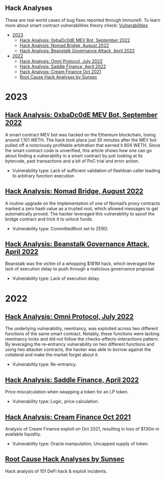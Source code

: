 Hack Analyses
--------------------
These are real world cases of bug fixes reported through Immunefi. To learn more about smart contract vulnerabilities theory check: [Vulnerabilities](../Vulnerabilities/README.md)

- [2023](#2023)
  - [Hack Analysis: 0xbaDc0dE MEV Bot, September 2022](#hack-analysis-0xbadc0de-mev-bot-september-2022)
  - [Hack Analysis: Nomad Bridge, August 2022](#hack-analysis-nomad-bridge-august-2022)
  - [Hack Analysis: Beanstalk Governance Attack, April 2022](#hack-analysis-beanstalk-governance-attack-april-2022)
- [2022](#2022)
  - [Hack Analysis: Omni Protocol, July 2022](#hack-analysis-omni-protocol-july-2022)
  - [Hack Analysis: Saddle Finance, April 2022](#hack-analysis-saddle-finance-april-2022)
  - [Hack Analysis: Cream Finance Oct 2021](#hack-analysis-cream-finance-oct-2021)
  - [Root Cause Hack Analyses by Sunsec](#root-cause-hack-analyses-by-sunsec)


# 2023

## [Hack Analysis: 0xbaDc0dE MEV Bot, September 2022](https://medium.com/immunefi/0xbadc0de-mev-bot-hack-analysis-30b9031ff0ba)

A smart contract MEV bot was hacked on the Ethereum blockchain, losing around 1,101 WETH. The hack took place just 30 minutes after the MEV bot pulled off a notoriously profitable arbitration that earned it 804 WETH. Since the smart contract code is unverified, this article shows how one can go about finding a vulnerability in a smart contract by just looking at its bytecode, past transactions and a bit of PoC trial and error action.

- Vulnerability type: Lack of sufficient validation of flashloan caller leading to arbitrary function execution

## [Hack Analysis: Nomad Bridge, August 2022](https://medium.com/immunefi/hack-analysis-nomad-bridge-august-2022-5aa63d53814a)

A routine upgrade on the implementation of one of Nomad’s proxy contracts marked a zero hash value as a trusted root, which allowed messages to get automatically proved. The hacker leveraged this vulnerability to spoof the bridge contract and trick it to unlock funds.

- Vulnerability type: CommittedRoot set to ZERO.

## [Hack Analysis: Beanstalk Governance Attack, April 2022](https://medium.com/immunefi/hack-analysis-beanstalk-governance-attack-april-2022-f42788fc821e)

Beanstalk was the victim of a whopping $181M hack, which leveraged the lack of execution delay to push through a malicious governance proposal.

- Vulnerability type: Lack of execution delay.

# 2022

## [Hack Analysis: Omni Protocol, July 2022](https://medium.com/immunefi/hack-analysis-omni-protocol-july-2022-2d35091a0109)

The underlying vulnerability, reentrancy, was exploited across two different functions of the same smart contract. Notably, these functions were lacking reentrancy locks and did not follow the checks-effects-interactions pattern. By leveraging the re-entrancy vulnerability on two different functions and using two attacker contracts, the hacker was able to borrow against the collateral and make the market forget about it.

- Vulnerability type: Re-entrancy.

## [Hack Analysis: Saddle Finance, April 2022](https://medium.com/immunefi/hack-analysis-saddle-finance-april-2022-f2bcb119f38)

Price miscalculation when swapping a token for an LP token.

- Vulnerability type: Logic, price calculation.

## [Hack Analysis: Cream Finance Oct 2021](https://medium.com/immunefi/hack-analysis-cream-finance-oct-2021-fc222d913fc5)

Analysis of Cream Finance exploit on Oct 2021, resulting in loss of $130m in available liquidity.

- Vulnerability type: Oracle manipulation, Uncapped supply of token.

## [Root Cause Hack Analyses by Sunsec](https://www.notion.so/0e85e02c5ed34df3855ea9f3ca40f53b)

Hack analysis of 101 DeFi hack & exploit incidents.
